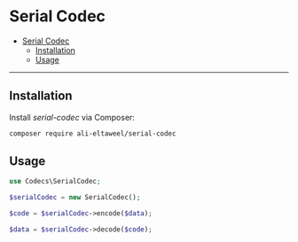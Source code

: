 # Serial Codec

- [Serial Codec](#serial-codec)
  - [Installation](#installation)
  - [Usage](#usage)

***

## Installation

Install *serial-codec* via Composer:

```bash
composer require ali-eltaweel/serial-codec
```

## Usage

```php
use Codecs\SerialCodec;

$serialCodec = new SerialCodec();

$code = $serialCodec->encode($data);

$data = $serialCodec->decode($code);
```

